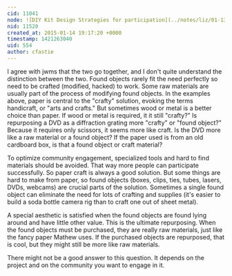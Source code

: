 ```yaml
---
cid: 11041
node: ![DIY Kit Design Strategies for participation](../notes/liz/01-13-2015/diy-kit-design-strategies-for-participation)
nid: 11520
created_at: 2015-01-14 19:17:20 +0000
timestamp: 1421263040
uid: 554
author: cfastie
---
```


I agree with jwms that the two go together, and I don't quite understand the distinction between the two. Found objects rarely fit the need perfectly so need to be crafted (modified, hacked) to work. Some raw materials are usually part of the process of modifying found objects. In the examples above, paper is central to the "crafty" solution, evoking the terms handicraft, or "arts and crafts." But sometimes wood or metal is a better choice than paper. If wood or metal is required, it it still "crafty?" Is repurposing a DVD as a diffraction grating more "crafty" or "found object?" Because it requires only scissors, it seems more like craft. Is the DVD more like a raw material or a found object?  If the paper used is from an old cardboard box, is that a found object or craft material?

To optimize community engagement, specialized tools and hard to find materials should be avoided. That way more people can participate successfully. So paper craft is always a good solution. But some things are hard to make from paper, so found objects (boxes, clips, ties, tubes, lasers, DVDs, webcams) are crucial parts of the solution. Sometimes a single found object can eliminate the need for lots of crafting and supplies (it's easier to build a soda bottle camera rig than to craft one out of sheet metal).

A special aesthetic is satisfied when the found objects are found lying around and have little other value. This is the ultimate repurposing. When the found objects must be purchased, they are really raw materials, just like the fancy paper Mathew uses. If the purchased objects are repurposed, that is cool, but they might still be more like raw materials. 

There might not be a good answer to this question. It depends on the project and on the community you want to engage in it.